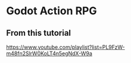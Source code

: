 # Godot Action RPG
## From this tutorial
https://www.youtube.com/playlist?list=PL9FzW-m48fn2SlrW0KoLT4n5egNdX-W9a
